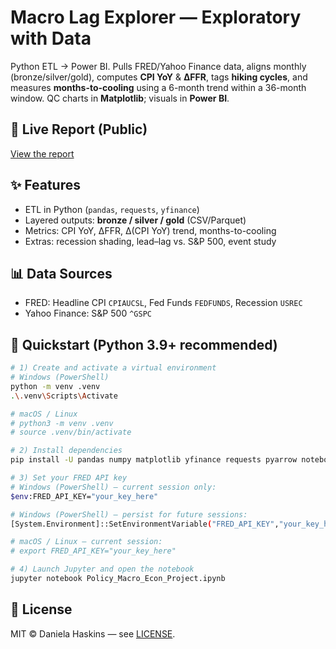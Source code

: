 # Macro Lag Explorer — Exploratory with Data

Python ETL → Power BI. Pulls FRED/Yahoo Finance data, aligns monthly (bronze/silver/gold), computes **CPI YoY** & **ΔFFR**, tags **hiking cycles**, and measures **months-to-cooling** using a 6-month trend within a 36-month window. QC charts in **Matplotlib**; visuals in **Power BI**.

## 🔗 Live Report (Public)
[View the report](https://app.powerbi.com/view?r=eyJrIjoiNjdiODJhNGUtOGYzYi00ODQwLTk2MmItZjNmNGI3ZDA0ZGNhIiwidCI6ImEyYjI4MjMwLWM5NjQtNDA3OC1hY2ExLTZiZGM3YTg4MjdjMiIsImMiOjJ9)

## ✨ Features
- ETL in Python (`pandas`, `requests`, `yfinance`)
- Layered outputs: **bronze / silver / gold** (CSV/Parquet)
- Metrics: CPI YoY, ΔFFR, Δ(CPI YoY) trend, months-to-cooling
- Extras: recession shading, lead–lag vs. S&P 500, event study

## 📊 Data Sources
- FRED: Headline CPI `CPIAUCSL`, Fed Funds `FEDFUNDS`, Recession `USREC`
- Yahoo Finance: S&P 500 `^GSPC`

## 🚀 Quickstart (Python 3.9+ recommended)
```bash
# 1) Create and activate a virtual environment
# Windows (PowerShell)
python -m venv .venv
.\.venv\Scripts\Activate

# macOS / Linux
# python3 -m venv .venv
# source .venv/bin/activate

# 2) Install dependencies
pip install -U pandas numpy matplotlib yfinance requests pyarrow notebook

# 3) Set your FRED API key
# Windows (PowerShell) — current session only:
$env:FRED_API_KEY="your_key_here"

# Windows (PowerShell) — persist for future sessions:
[System.Environment]::SetEnvironmentVariable("FRED_API_KEY","your_key_here","User")

# macOS / Linux — current session:
# export FRED_API_KEY="your_key_here"

# 4) Launch Jupyter and open the notebook
jupyter notebook Policy_Macro_Econ_Project.ipynb

```

## 📝 License 
MIT © Daniela Haskins — see [LICENSE](LICENSE).



